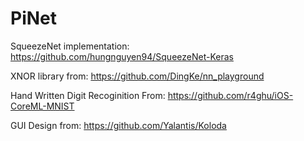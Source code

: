 # PiNet

SqueezeNet implementation: https://github.com/hungnguyen94/SqueezeNet-Keras

XNOR library from: https://github.com/DingKe/nn_playground

Hand Written Digit Recoginition From: https://github.com/r4ghu/iOS-CoreML-MNIST

GUI Design from: https://github.com/Yalantis/Koloda

